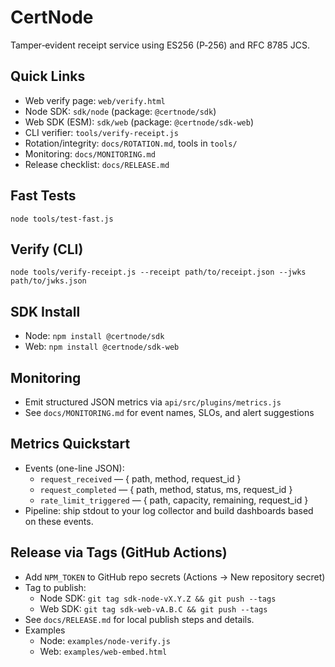 # CertNode

Tamper‑evident receipt service using ES256 (P‑256) and RFC 8785 JCS.

## Quick Links
- Web verify page: `web/verify.html`
- Node SDK: `sdk/node` (package: `@certnode/sdk`)
- Web SDK (ESM): `sdk/web` (package: `@certnode/sdk-web`)
- CLI verifier: `tools/verify-receipt.js`
- Rotation/integrity: `docs/ROTATION.md`, tools in `tools/`
- Monitoring: `docs/MONITORING.md`
- Release checklist: `docs/RELEASE.md`

## Fast Tests
```
node tools/test-fast.js
```

## Verify (CLI)
```
node tools/verify-receipt.js --receipt path/to/receipt.json --jwks path/to/jwks.json
```

## SDK Install
- Node: `npm install @certnode/sdk`
- Web:  `npm install @certnode/sdk-web`

## Monitoring
- Emit structured JSON metrics via `api/src/plugins/metrics.js`
- See `docs/MONITORING.md` for event names, SLOs, and alert suggestions

## Metrics Quickstart
- Events (one-line JSON):
  - `request_received` — { path, method, request_id }
  - `request_completed` — { path, method, status, ms, request_id }
  - `rate_limit_triggered` — { path, capacity, remaining, request_id }
- Pipeline: ship stdout to your log collector and build dashboards based on these events.

## Release via Tags (GitHub Actions)
- Add `NPM_TOKEN` to GitHub repo secrets (Actions → New repository secret)
- Tag to publish:
  - Node SDK: `git tag sdk-node-vX.Y.Z && git push --tags`
  - Web  SDK: `git tag sdk-web-vA.B.C && git push --tags`
- See `docs/RELEASE.md` for local publish steps and details.
- Examples
  - Node: `examples/node-verify.js`
  - Web:  `examples/web-embed.html`
